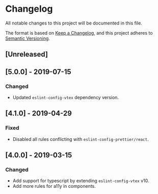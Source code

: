 # Changelog
All notable changes to this project will be documented in this file.

The format is based on [Keep a Changelog](https://keepachangelog.com/en/1.0.0/),
and this project adheres to [Semantic Versioning](https://semver.org/spec/v2.0.0.html).

## [Unreleased]

## [5.0.0] - 2019-07-15
### Changed
- Updated `eslint-config-vtex` dependency version.

## [4.1.0] - 2019-04-29
### Fixed
- Disabled all rules conflicting with `eslint-config-prettier/react`.

## [4.0.0] - 2019-03-15
### Changed
- Add support for typescript by extending `eslint-config-vtex` v10.
- Add more rules for a11y in components.
